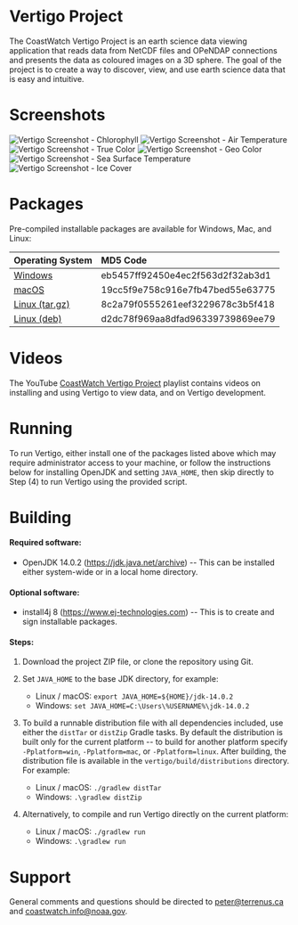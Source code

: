 # Vertigo Project

The CoastWatch Vertigo Project is an earth science data viewing application that reads
data from NetCDF files and OPeNDAP connections and presents the data as coloured 
images on a 3D sphere.  The goal of the project is to create a way to discover, view, 
and use earth science data that is easy and intuitive.

# Screenshots

![Vertigo Screenshot - Chlorophyll](http://terrenus.ca/download/vertigo/0.6/screenshot_01.png)
![Vertigo Screenshot - Air Temperature](http://terrenus.ca/download/vertigo/0.6/screenshot_02.png)
![Vertigo Screenshot - True Color](http://terrenus.ca/download/vertigo/0.6/screenshot_03.png)
![Vertigo Screenshot - Geo Color](http://terrenus.ca/download/vertigo/0.6/screenshot_04.png)
![Vertigo Screenshot - Sea Surface Temperature](http://terrenus.ca/download/vertigo/0.6/screenshot_05.png)
![Vertigo Screenshot - Ice Cover](http://terrenus.ca/download/vertigo/0.6/screenshot_06.png)

# Packages

Pre-compiled installable packages are available for Windows, Mac, and Linux:

| Operating System | MD5 Code |
| :--- | :--- |
| [Windows](http://terrenus.ca/download/vertigo/0.6/vertigo_windows-x64_0_6.exe) | eb5457ff92450e4ec2f563d2f32ab3d1 |
| [macOS](http://terrenus.ca/download/vertigo/0.6/vertigo_macos_0_6.dmg) | 19cc5f9e758c916e7fb47bed55e63775 |
| [Linux (tar.gz)](http://terrenus.ca/download/vertigo/0.6/vertigo_linux_0_6.tar.gz) | 8c2a79f0555261eef3229678c3b5f418 |
| [Linux (deb)](http://terrenus.ca/download/vertigo/0.6/vertigo_linux_0_6.deb) | d2dc78f969aa8dfad96339739869ee79 |

# Videos 

The YouTube [CoastWatch Vertigo Project](https://www.youtube.com/watch?v=2s9bBA925jM&list=PL_-bsOLKMYJxlOTJn6E_EUvjBJtSwzYir&index=1) playlist contains videos 
on installing and using Vertigo to view data, and on Vertigo development.

# Running

To run Vertigo, either install one of the packages listed above which may require
administrator access to your machine, or follow the instructions below for installing OpenJDK and setting `JAVA_HOME`, then skip directly to Step (4) to run Vertigo using the provided script.  

# Building

#### Required software:

* OpenJDK 14.0.2 (https://jdk.java.net/archive) -- This can be installed either system-wide
or in a local home directory.

#### Optional software:

* install4j 8 (https://www.ej-technologies.com) -- This is to create and sign installable 
packages.

#### Steps:

1) Download the project ZIP file, or clone the repository using Git.

2) Set `JAVA_HOME` to the base JDK directory, for example:
    - Linux / macOS: `export JAVA_HOME=${HOME}/jdk-14.0.2`
    - Windows: `set JAVA_HOME=C:\Users\%USERNAME%\jdk-14.0.2`

3) To build a runnable distribution file with all dependencies included, use either the 
`distTar` or `distZip` Gradle tasks.  By default the distribution is built only for the 
current platform -- to build for another platform specify 
`-Pplatform=win`, `-Pplatform=mac`, or `-Pplatform=linux`.  After building, the 
distribution file is available in the `vertigo/build/distributions` directory.  For 
example:
    - Linux / macOS: `./gradlew distTar`
    - Windows: `.\gradlew distZip`

4) Alternatively, to compile and run Vertigo directly on the current platform:
    - Linux / macOS: `./gradlew run`
    - Windows: `.\gradlew run`

# Support

General comments and questions should be directed to peter@terrenus.ca and 
coastwatch.info@noaa.gov.
